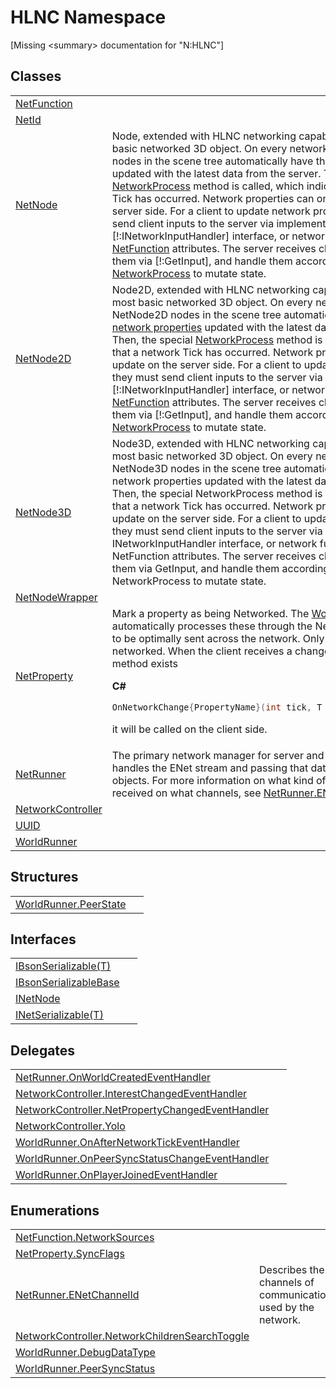 # HLNC Namespace


\[Missing &lt;summary&gt; documentation for "N:HLNC"\]



## Classes
<table>
<tr>
<td><a href="T_HLNC_NetFunction">NetFunction</a></td>
<td> </td></tr>
<tr>
<td><a href="T_HLNC_NetId">NetId</a></td>
<td> </td></tr>
<tr>
<td><a href="T_HLNC_NetNode">NetNode</a></td>
<td>Node, extended with HLNC networking capabilities. This is the most basic networked 3D object. On every network tick, all NetNode nodes in the scene tree automatically have their <a href="T_HLNC_NetProperty">network properties</a> updated with the latest data from the server. Then, the special <a href="M_HLNC_NetNode__NetworkProcess">NetworkProcess</a> method is called, which indicates that a network Tick has occurred. Network properties can only update on the server side. For a client to update network properties, they must send client inputs to the server via implementing the [!:INetworkInputHandler] interface, or network function calls via <a href="T_HLNC_NetFunction">NetFunction</a> attributes. The server receives client inputs, can access them via [!:GetInput], and handle them accordingly within <a href="M_HLNC_NetNode__NetworkProcess">NetworkProcess</a> to mutate state.</td></tr>
<tr>
<td><a href="T_HLNC_NetNode2D">NetNode2D</a></td>
<td>Node2D, extended with HLNC networking capabilities. This is the most basic networked 3D object. On every network tick, all NetNode2D nodes in the scene tree automatically have their <a href="T_HLNC_NetProperty">network properties</a> updated with the latest data from the server. Then, the special <a href="M_HLNC_NetNode2D__NetworkProcess">NetworkProcess</a> method is called, which indicates that a network Tick has occurred. Network properties can only update on the server side. For a client to update network properties, they must send client inputs to the server via implementing the [!:INetworkInputHandler] interface, or network function calls via <a href="T_HLNC_NetFunction">NetFunction</a> attributes. The server receives client inputs, can access them via [!:GetInput], and handle them accordingly within <a href="M_HLNC_NetNode2D__NetworkProcess">NetworkProcess</a> to mutate state.</td></tr>
<tr>
<td><a href="T_HLNC_NetNode3D">NetNode3D</a></td>
<td>Node3D, extended with HLNC networking capabilities. This is the most basic networked 3D object. On every network tick, all NetNode3D nodes in the scene tree automatically have their network properties updated with the latest data from the server. Then, the special NetworkProcess method is called, which indicates that a network Tick has occurred. Network properties can only update on the server side. For a client to update network properties, they must send client inputs to the server via implementing the INetworkInputHandler interface, or network function calls via NetFunction attributes. The server receives client inputs, can access them via GetInput, and handle them accordingly within NetworkProcess to mutate state.</td></tr>
<tr>
<td><a href="T_HLNC_NetNodeWrapper">NetNodeWrapper</a></td>
<td> </td></tr>
<tr>
<td><a href="T_HLNC_NetProperty">NetProperty</a></td>
<td>Mark a property as being Networked. The <a href="T_HLNC_WorldRunner">WorldRunner</a> automatically processes these through the NetPropertiesSerializer to be optimally sent across the network. Only changes are networked. When the client receives a change on the property, if a method exists 

**C#**  
``` C#
OnNetworkChange{PropertyName}(int tick, T oldValue, T newValue)
```
 it will be called on the client side.</td></tr>
<tr>
<td><a href="T_HLNC_NetRunner">NetRunner</a></td>
<td>The primary network manager for server and client. NetRunner handles the ENet stream and passing that data to the correct objects. For more information on what kind of data is sent and received on what channels, see <a href="T_HLNC_NetRunner_ENetChannelId">NetRunner.ENetChannelId</a>.</td></tr>
<tr>
<td><a href="T_HLNC_NetworkController">NetworkController</a></td>
<td> </td></tr>
<tr>
<td><a href="T_HLNC_UUID">UUID</a></td>
<td> </td></tr>
<tr>
<td><a href="T_HLNC_WorldRunner">WorldRunner</a></td>
<td> </td></tr>
</table>

## Structures
<table>
<tr>
<td><a href="T_HLNC_WorldRunner_PeerState">WorldRunner.PeerState</a></td>
<td> </td></tr>
</table>

## Interfaces
<table>
<tr>
<td><a href="T_HLNC_IBsonSerializable_1">IBsonSerializable(T)</a></td>
<td> </td></tr>
<tr>
<td><a href="T_HLNC_IBsonSerializableBase">IBsonSerializableBase</a></td>
<td> </td></tr>
<tr>
<td><a href="T_HLNC_INetNode">INetNode</a></td>
<td> </td></tr>
<tr>
<td><a href="T_HLNC_INetSerializable_1">INetSerializable(T)</a></td>
<td> </td></tr>
</table>

## Delegates
<table>
<tr>
<td><a href="T_HLNC_NetRunner_OnWorldCreatedEventHandler">NetRunner.OnWorldCreatedEventHandler</a></td>
<td> </td></tr>
<tr>
<td><a href="T_HLNC_NetworkController_InterestChangedEventHandler">NetworkController.InterestChangedEventHandler</a></td>
<td> </td></tr>
<tr>
<td><a href="T_HLNC_NetworkController_NetPropertyChangedEventHandler">NetworkController.NetPropertyChangedEventHandler</a></td>
<td> </td></tr>
<tr>
<td><a href="T_HLNC_NetworkController_Yolo">NetworkController.Yolo</a></td>
<td> </td></tr>
<tr>
<td><a href="T_HLNC_WorldRunner_OnAfterNetworkTickEventHandler">WorldRunner.OnAfterNetworkTickEventHandler</a></td>
<td> </td></tr>
<tr>
<td><a href="T_HLNC_WorldRunner_OnPeerSyncStatusChangeEventHandler">WorldRunner.OnPeerSyncStatusChangeEventHandler</a></td>
<td> </td></tr>
<tr>
<td><a href="T_HLNC_WorldRunner_OnPlayerJoinedEventHandler">WorldRunner.OnPlayerJoinedEventHandler</a></td>
<td> </td></tr>
</table>

## Enumerations
<table>
<tr>
<td><a href="T_HLNC_NetFunction_NetworkSources">NetFunction.NetworkSources</a></td>
<td> </td></tr>
<tr>
<td><a href="T_HLNC_NetProperty_SyncFlags">NetProperty.SyncFlags</a></td>
<td> </td></tr>
<tr>
<td><a href="T_HLNC_NetRunner_ENetChannelId">NetRunner.ENetChannelId</a></td>
<td>Describes the channels of communication used by the network.</td></tr>
<tr>
<td><a href="T_HLNC_NetworkController_NetworkChildrenSearchToggle">NetworkController.NetworkChildrenSearchToggle</a></td>
<td> </td></tr>
<tr>
<td><a href="T_HLNC_WorldRunner_DebugDataType">WorldRunner.DebugDataType</a></td>
<td> </td></tr>
<tr>
<td><a href="T_HLNC_WorldRunner_PeerSyncStatus">WorldRunner.PeerSyncStatus</a></td>
<td> </td></tr>
</table>